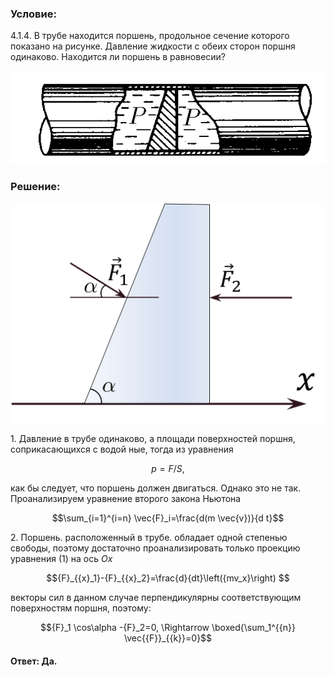 ###  Условие: 

$4.1.4.$ В трубе находится поршень, продольное сечение которого показано на рисунке. Давление жидкости с обеих сторон поршня одинаково. Находится ли поршень в равновесии? 

![К задаче $4.1.4$|571x169, 35%](../../img/4.1.4/4.1.4.png)

###  Решение: 


![|729x508, 40%](../../img/4.1.4/Picture1.svg)

1\. Давление в трубе одинаково, а площади поверхностей поршня, соприкасающихся с водой ные, тогда из уравнения 

$$p = F/S,$$ 

как бы следует, что поршень должен двигаться. Однако это не так. Проанализируем уравнение второго закона Ньютона 

$$\sum_{i=1}^{i=n} \vec{F}_i=\frac{d(m \vec{v})}{d t}$$ 

2\. Поршень. расположенный в трубе. обладает одной степенью свободы, поэтому достаточно проанализировать только проекцию уравнения $(1)$ на ось $Ox$ 

$${F}_{{x}_1}-{F}_{{x}_2}=\frac{d}{dt}\left({mv_x}\right) $$ 

векторы сил в данном случае перпендикулярны соответствующим поверхностям поршня, поэтому: 

$${F}_1 \cos\alpha -{F}_2=0, \Rightarrow \boxed{\sum_1^{{n}} \vec{{F}}_{{k}}=0}$$

####  Ответ: Да. 

